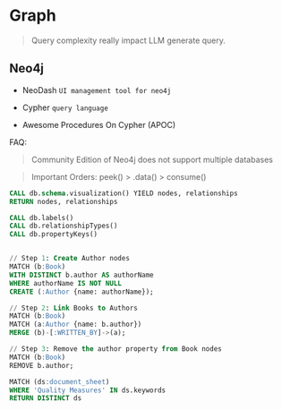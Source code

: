 # Graph

> Query complexity really impact LLM generate query.

## Neo4j

- NeoDash `UI management tool for neo4j`

- Cypher `query language`

- Awesome Procedures On Cypher (APOC)

FAQ:

> Community Edition of Neo4j does not support multiple databases

> Important Orders: peek() > .data() > consume()

```sql
CALL db.schema.visualization() YIELD nodes, relationships
RETURN nodes, relationships

CALL db.labels()
CALL db.relationshipTypes()
CALL db.propertyKeys()


// Step 1: Create Author nodes
MATCH (b:Book)
WITH DISTINCT b.author AS authorName
WHERE authorName IS NOT NULL
CREATE (:Author {name: authorName});

// Step 2: Link Books to Authors
MATCH (b:Book)
MATCH (a:Author {name: b.author})
MERGE (b)-[:WRITTEN_BY]->(a);

// Step 3: Remove the author property from Book nodes
MATCH (b:Book)
REMOVE b.author;

MATCH (ds:document_sheet)
WHERE 'Quality Measures' IN ds.keywords
RETURN DISTINCT ds
```
